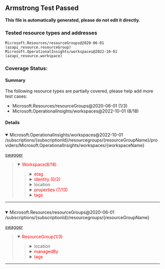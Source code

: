 ## Armstrong Test Passed

__This file is automatically generated, please do not edit it directly.__

### Tested resource types and addresses

```
Microsoft.Resources/resourceGroups@2020-06-01 (azapi_resource.resourceGroup)
Microsoft.OperationalInsights/workspaces@2022-10-01 (azapi_resource.workspace)
```

### Coverage Status:

#### Summary

The following resource types are partially covered, please help add more test cases:

- Microsoft.Resources/resourceGroups@2020-06-01 (1/3)
- Microsoft.OperationalInsights/workspaces@2022-10-01 (8/18)



#### Details

##### <!-- Microsoft.OperationalInsights/workspaces@2022-10-01 -->
<details open>
<summary>Microsoft.OperationalInsights/workspaces@2022-10-01  /subscriptions/{subscriptionId}/resourcegroups/{resourceGroupName}/providers/Microsoft.OperationalInsights/workspaces/{workspaceName}</summary>

[swagger](https://raw.githubusercontent.com/Azure/azure-rest-api-specs/main/specification/operationalinsights/resource-manager/Microsoft.OperationalInsights/stable/2022-10-01/Workspaces.json)
<blockquote>
<details open>
<summary><span style="color:red">Workspace(8/18)</span></summary>
<blockquote>

<!-- #.etag -->
<details>
<summary><span style="color:red">etag</span></summary>

</details>

<!-- #.identity -->
<details>
<summary><span style="color:red">identity (0/2)</span></summary>
<blockquote>

<!-- #.identity.type -->
<details>
<summary><span style="color:red">type</span></summary>

</details>

<!-- #.identity.userAssignedIdentities -->
<details>
<summary><span style="color:red">userAssignedIdentities</span></summary>

</details>

</blockquote>
</details>

<!-- #.location -->
<details>
<summary><span>location</span></summary>

</details>

<!-- #.properties -->
<details>
<summary><span style="color:red">properties (7/13)</span></summary>
<blockquote>

<!-- #.properties.defaultDataCollectionRuleResourceId -->
<details>
<summary><span style="color:red">defaultDataCollectionRuleResourceId</span></summary>

</details>

<!-- #.properties.features -->
<details>
<summary><span style="color:red">features (2/5)</span></summary>
<blockquote>

<!-- #.properties.features.clusterResourceId -->
<details>
<summary><span style="color:red">clusterResourceId</span></summary>

</details>

<!-- #.properties.features.disableLocalAuth -->
<details>
<summary><span>disableLocalAuth</span></summary>

</details>

<!-- #.properties.features.enableDataExport -->
<details>
<summary><span style="color:red">enableDataExport</span></summary>

</details>

<!-- #.properties.features.enableLogAccessUsingOnlyResourcePermissions -->
<details>
<summary><span>enableLogAccessUsingOnlyResourcePermissions</span></summary>

</details>

<!-- #.properties.features.immediatePurgeDataOn30Days -->
<details>
<summary><span style="color:red">immediatePurgeDataOn30Days</span></summary>

</details>

</blockquote>
</details>

<!-- #.properties.forceCmkForQuery -->
<details>
<summary><span style="color:red">forceCmkForQuery</span></summary>

</details>

<!-- #.properties.publicNetworkAccessForIngestion -->
<details>
<summary><span>publicNetworkAccessForIngestion</span></summary>

</details>

<!-- #.properties.publicNetworkAccessForQuery -->
<details>
<summary><span>publicNetworkAccessForQuery</span></summary>

</details>

<!-- #.properties.retentionInDays -->
<details>
<summary><span>retentionInDays</span></summary>

</details>

<!-- #.properties.sku -->
<details>
<summary><span style="color:red">sku (1/2)</span></summary>
<blockquote>

<!-- #.properties.sku.capacityReservationLevel -->
<details>
<summary><span style="color:red">capacityReservationLevel</span></summary>

</details>

<!-- #.properties.sku.name -->
<details>
<summary><span>name</span></summary>

</details>

</blockquote>
</details>

<!-- #.properties.workspaceCapping -->
<details>
<summary><span>workspaceCapping (1/1)</span></summary>
<blockquote>

<!-- #.properties.workspaceCapping.dailyQuotaGb -->
<details>
<summary><span>dailyQuotaGb</span></summary>

</details>

</blockquote>
</details>

</blockquote>
</details>

<!-- #.tags -->
<details>
<summary><span style="color:red">tags</span></summary>

</details>

</blockquote>
</details>

</blockquote>
</details>

---

##### <!-- Microsoft.Resources/resourceGroups@2020-06-01 -->
<details open>
<summary>Microsoft.Resources/resourceGroups@2020-06-01  /subscriptions/{subscriptionId}/resourcegroups/{resourceGroupName}</summary>

[swagger](https://raw.githubusercontent.com/Azure/azure-rest-api-specs/main/specification/resources/resource-manager/Microsoft.Resources/stable/2020-06-01/resources.json)
<blockquote>
<details open>
<summary><span style="color:red">ResourceGroup(1/3)</span></summary>
<blockquote>

<!-- #.location -->
<details>
<summary><span>location</span></summary>

</details>

<!-- #.managedBy -->
<details>
<summary><span style="color:red">managedBy</span></summary>

</details>

<!-- #.tags -->
<details>
<summary><span style="color:red">tags</span></summary>

</details>

</blockquote>
</details>

</blockquote>
</details>

---

